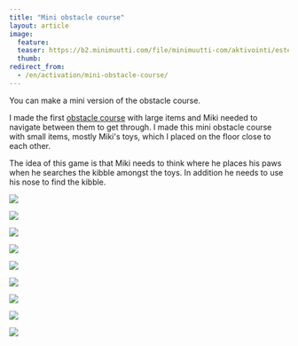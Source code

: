 ```yaml
---
title: "Mini obstacle course"
layout: article
image:
  feature:
  teaser: https://b2.minimuutti.com/file/minimuutti-com/aktivointi/esteradan-miniversio/DS15253-245px.jpg
  thumb:
redirect_from:
  - /en/activation/mini-obstacle-course/
---
```


You can make a mini version of the obstacle course.

I made the first [obstacle course](/en/brain-games/obstacle-course/) with large items and Miki needed to navigate between them to get through. I made this mini obstacle course with small items, mostly Miki's toys, which I placed on the floor close to each other.

The idea of this game is that Miki needs to think where he places his paws when he searches the kibble amongst the toys. In addition he needs to use his nose to find the kibble.

![](https://b2.minimuutti.com/file/minimuutti-com/aktivointi/esteradan-miniversio/DS15253-800px.jpg)

![](https://b2.minimuutti.com/file/minimuutti-com/aktivointi/esteradan-miniversio/DS15261-800px.jpg)

![](https://b2.minimuutti.com/file/minimuutti-com/aktivointi/esteradan-miniversio/DS15265-800px.jpg)

![](https://b2.minimuutti.com/file/minimuutti-com/aktivointi/esteradan-miniversio/DS15298-800px.jpg)

![](https://b2.minimuutti.com/file/minimuutti-com/aktivointi/esteradan-miniversio/DS15302-800px.jpg)

![](https://b2.minimuutti.com/file/minimuutti-com/aktivointi/esteradan-miniversio/DS15324-800px.jpg)

![](https://b2.minimuutti.com/file/minimuutti-com/aktivointi/esteradan-miniversio/DS15330-800px.jpg)

![](https://b2.minimuutti.com/file/minimuutti-com/aktivointi/esteradan-miniversio/DS15357-800px.jpg)

![](https://b2.minimuutti.com/file/minimuutti-com/aktivointi/esteradan-miniversio/DS15397-800px.jpg)
